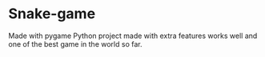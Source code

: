 # Snake-game
Made with pygame
Python project made with extra features works well and one of the best game in the world so far.
